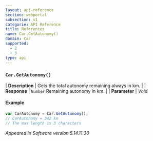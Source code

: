 ```yaml
---
layout: api-reference
section: webportal
subsection: v1
categorie: API Reference
title: References
name: Car.GetAutonomy()
domain: Car
supported:
  - 2
  - 3
type: api
---
```


### `Car.GetAutonomy()`

| **Description** | Gets the total autonomy remaining always in km. |
| **Response** | `Number`   Remaining autonomy in km.   |
| **Parameter**   | *Void*

#### Example

```javascript
var CarAutonomy = Car.GetAutonomy();
// CarAutonomy = 342 km
// The max length is 3 characters
```

*Appeared in Software version 5.14.11.30*
